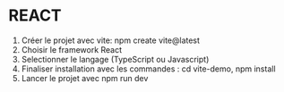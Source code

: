 # REACT

1. Créer le projet avec vite: npm create vite@latest
2. Choisir le framework React
3. Selectionner le langage (TypeScript ou Javascript)
4. Finaliser installation avec les commandes :
     cd vite-demo,
     npm install
5. Lancer le projet avec npm run dev
